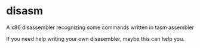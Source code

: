 # disasm
A x86 disassembler recognizing some commands written in tasm assembler

If you need help writing your own disasembler, maybe this can help you.
